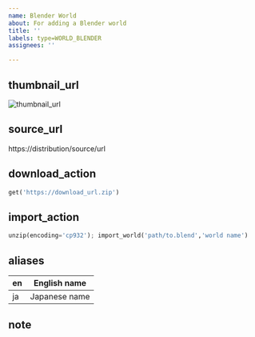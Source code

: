 ```yaml
---
name: Blender World
about: For adding a Blender world
title: ''
labels: type=WORLD_BLENDER
assignees: ''

---
```


## thumbnail_url
![thumbnail_url](https://thumbnail_url.png)

## source_url
https://distribution/source/url

## download_action
```python
get('https://download_url.zip')
```

## import_action
```python
unzip(encoding='cp932'); import_world('path/to.blend','world name')
```

## aliases
| en | English name |
|--|--|
| ja | Japanese name |

## note
